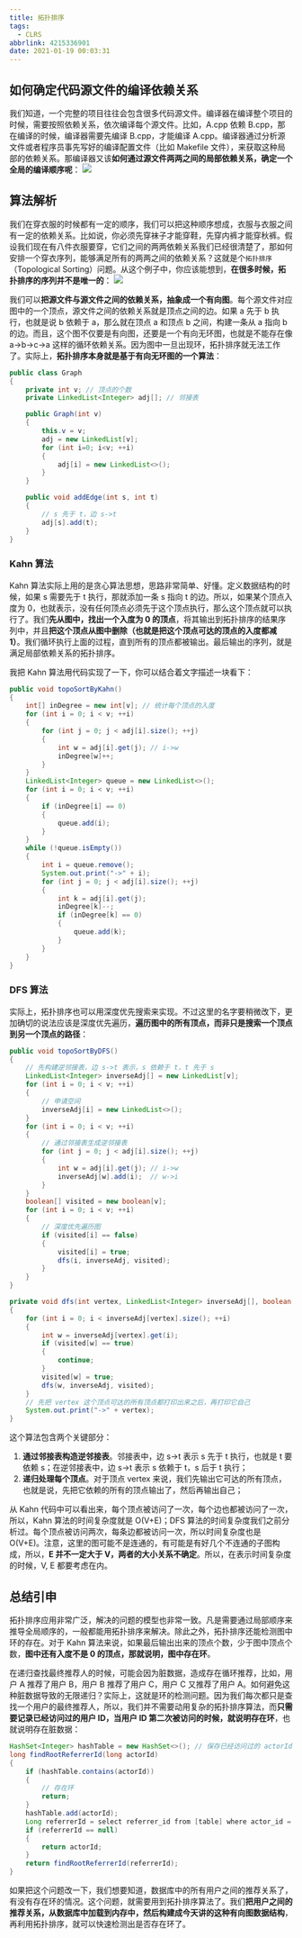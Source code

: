 ```yaml
---
title: 拓扑排序
tags:
  - CLRS
abbrlink: 4215336901
date: 2021-01-19 00:03:31
---
```

## 如何确定代码源文件的编译依赖关系
我们知道，一个完整的项目往往会包含很多代码源文件。编译器在编译整个项目的时候，需要按照依赖关系，依次编译每个源文件。比如，A.cpp 依赖 B.cpp，那在编译的时候，编译器需要先编译 B.cpp，才能编译 A.cpp。编译器通过分析源文件或者程序员事先写好的编译配置文件（比如 Makefile 文件），来获取这种局部的依赖关系。那编译器又该**如何通过源文件两两之间的局部依赖关系，确定一个全局的编译顺序呢**：
![](https://raw.githubusercontent.com/necusjz/p/master/CLRS/geek/247.png)

## 算法解析
我们在穿衣服的时候都有一定的顺序，我们可以把这种顺序想成，衣服与衣服之间有一定的依赖关系。比如说，你必须先穿袜子才能穿鞋，先穿内裤才能穿秋裤。假设我们现在有八件衣服要穿，它们之间的两两依赖关系我们已经很清楚了，那如何安排一个穿衣序列，能够满足所有的两两之间的依赖关系？这就是个`拓扑排序`（Topological Sorting）问题。从这个例子中，你应该能想到，**在很多时候，拓扑排序的序列并不是唯一的**：
![](https://raw.githubusercontent.com/necusjz/p/master/CLRS/geek/248.png)
<!--more-->

我们可以**把源文件与源文件之间的依赖关系，抽象成一个有向图**。每个源文件对应图中的一个顶点，源文件之间的依赖关系就是顶点之间的边。如果 a 先于 b 执行，也就是说 b 依赖于 a，那么就在顶点 a 和顶点 b 之间，构建一条从 a 指向 b 的边。而且，这个图不仅要是有向图，还要是一个有向无环图，也就是不能存在像 a->b->c->a 这样的循环依赖关系。因为图中一旦出现环，拓扑排序就无法工作了。实际上，**拓扑排序本身就是基于有向无环图的一个算法**：
```java
public class Graph 
{
    private int v; // 顶点的个数
    private LinkedList<Integer> adj[]; // 邻接表

    public Graph(int v) 
    {
        this.v = v;
        adj = new LinkedList[v];
        for (int i=0; i<v; ++i) 
        {
            adj[i] = new LinkedList<>();
        }
    }

    public void addEdge(int s, int t) 
    { 
        // s 先于 t，边 s->t
        adj[s].add(t);
    }
}
```

### Kahn 算法
Kahn 算法实际上用的是贪心算法思想，思路非常简单、好懂。定义数据结构的时候，如果 s 需要先于 t 执行，那就添加一条 s 指向 t 的边。所以，如果某个顶点入度为 0，也就表示，没有任何顶点必须先于这个顶点执行，那么这个顶点就可以执行了。我们**先从图中，找出一个入度为 0 的顶点**，将其输出到拓扑排序的结果序列中，并且**把这个顶点从图中删除（也就是把这个顶点可达的顶点的入度都减 1）**。我们循环执行上面的过程，直到所有的顶点都被输出。最后输出的序列，就是满足局部依赖关系的拓扑排序。

我把 Kahn 算法用代码实现了一下，你可以结合着文字描述一块看下：
```java
public void topoSortByKahn() 
{
    int[] inDegree = new int[v]; // 统计每个顶点的入度
    for (int i = 0; i < v; ++i) 
    {
        for (int j = 0; j < adj[i].size(); ++j) 
        {
            int w = adj[i].get(j); // i->w
            inDegree[w]++;
        }
    }
    LinkedList<Integer> queue = new LinkedList<>();
    for (int i = 0; i < v; ++i) 
    {
        if (inDegree[i] == 0)
        {
            queue.add(i);
        }
    }
    while (!queue.isEmpty()) 
    {
        int i = queue.remove();
        System.out.print("->" + i);
        for (int j = 0; j < adj[i].size(); ++j) 
        {
            int k = adj[i].get(j);
            inDegree[k]--;
            if (inDegree[k] == 0)
            {
                queue.add(k);
            }
        }
    }
}
```

### DFS 算法
实际上，拓扑排序也可以用深度优先搜索来实现。不过这里的名字要稍微改下，更加确切的说法应该是深度优先遍历，**遍历图中的所有顶点，而非只是搜索一个顶点到另一个顶点的路径**：
```java
public void topoSortByDFS() 
{
    // 先构建逆邻接表，边 s->t 表示，s 依赖于 t，t 先于 s
    LinkedList<Integer> inverseAdj[] = new LinkedList[v];
    for (int i = 0; i < v; ++i) 
    { 
        // 申请空间
        inverseAdj[i] = new LinkedList<>();
    }
    for (int i = 0; i < v; ++i) 
    { 
        // 通过邻接表生成逆邻接表
        for (int j = 0; j < adj[i].size(); ++j) 
        {
            int w = adj[i].get(j); // i->w
            inverseAdj[w].add(i);  // w->i
        }
    }
    boolean[] visited = new boolean[v];
    for (int i = 0; i < v; ++i) 
    { 
        // 深度优先遍历图
        if (visited[i] == false) 
        {
            visited[i] = true;
            dfs(i, inverseAdj, visited);
        }
    }
}

private void dfs(int vertex, LinkedList<Integer> inverseAdj[], boolean[] visited) 
{
    for (int i = 0; i < inverseAdj[vertex].size(); ++i) 
    {
        int w = inverseAdj[vertex].get(i);
        if (visited[w] == true) 
        {
            continue;
        }
        visited[w] = true;
        dfs(w, inverseAdj, visited);
    } 
    // 先把 vertex 这个顶点可达的所有顶点都打印出来之后，再打印它自己
    System.out.print("->" + vertex);
}
```

这个算法包含两个关键部分：
1. **通过邻接表构造逆邻接表**。邻接表中，边 s->t 表示 s 先于 t 执行，也就是 t 要依赖 s；在逆邻接表中，边 s->t 表示 s 依赖于 t，s 后于 t 执行；
2. **递归处理每个顶点**。对于顶点 vertex 来说，我们先输出它可达的所有顶点，也就是说，先把它依赖的所有的顶点输出了，然后再输出自己；

从 Kahn 代码中可以看出来，每个顶点被访问了一次，每个边也都被访问了一次，所以，Kahn 算法的时间复杂度就是 O(V+E)；DFS 算法的时间复杂度我们之前分析过。每个顶点被访问两次，每条边都被访问一次，所以时间复杂度也是 O(V+E)。注意，这里的图可能不是连通的，有可能是有好几个不连通的子图构成，所以，**E 并不一定大于 V，两者的大小关系不确定**。所以，在表示时间复杂度的时候，V, E 都要考虑在内。

## 总结引申
拓扑排序应用非常广泛，解决的问题的模型也非常一致。凡是需要通过局部顺序来推导全局顺序的，一般都能用拓扑排序来解决。除此之外，拓扑排序还能检测图中环的存在。对于 Kahn 算法来说，如果最后输出出来的顶点个数，少于图中顶点个数，**图中还有入度不是 0 的顶点，那就说明，图中存在环**。

在递归查找最终推荐人的时候，可能会因为脏数据，造成存在循环推荐，比如，用户 A 推荐了用户 B，用户 B 推荐了用户 C，用户 C 又推荐了用户 A。如何避免这种脏数据导致的无限递归？实际上，这就是环的检测问题。因为我们每次都只是查找一个用户的最终推荐人，所以，我们并不需要动用复杂的拓扑排序算法，而**只需要记录已经访问过的用户 ID，当用户 ID 第二次被访问的时候，就说明存在环**，也就说明存在脏数据：
```java
HashSet<Integer> hashTable = new HashSet<>(); // 保存已经访问过的 actorId
long findRootReferrerId(long actorId) 
{
    if (hashTable.contains(actorId)) 
    { 
        // 存在环
        return;
    }
    hashTable.add(actorId);
    Long referrerId = select referrer_id from [table] where actor_id = actorId;
    if (referrerId == null)
    {
        return actorId;
    }
    return findRootReferrerId(referrerId);
}
```

如果把这个问题改一下，我们想要知道，数据库中的所有用户之间的推荐关系了，有没有存在环的情况。这个问题，就需要用到拓扑排序算法了。我们**把用户之间的推荐关系，从数据库中加载到内存中，然后构建成今天讲的这种有向图数据结构**，再利用拓扑排序，就可以快速检测出是否存在环了。
